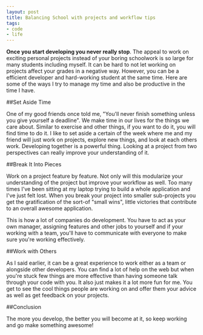 ```yaml
---
layout: post
title: Balancing School with projects and workflow tips
tags:
- code
- life
---
```


**Once you start developing you never really stop**. The appeal to work on exciting personal projects instead of your boring schoolwork is so large for many students including myself. It can be hard to not let working on projects affect your grades in a negative way. However, you can be a efficient developer and hard-working student at the same time. Here are some of the ways I try to manage my time and also be productive in the time I have.

##Set Aside Time

One of my good friends once told me, "You'll never finish something unless you give yourself a deadline". We make time in our lives for the things we care about. Similar to exercise and other things, if you want to do it, you will find time to do it. I like to set aside a certain of the week where me and my friend will just work on projects, explore new things, and look at each others work. Developing together is a powerful thing. Looking at a project from two perspectives can really improve your understanding of it.

##Break It Into Pieces

Work on a project feature by feature. Not only will this modularize your understanding of the project but improve your workflow as well. Too many times I've been sitting at my laptop trying to build a whole application and I've just felt lost. When you break your project into smaller sub-projects you get the gratification of the sort-of "small wins", little victories that contribute to an overall awesome application.

This is how a lot of companies do development. You have to act as your own manager, assigning features and other jobs to yourself and if your working with a team, you'll have to communicate with everyone to make sure you're working effectively.

##Work with Others

As I said earlier, it can be a great experience to work either as a team or alongside other developers. You can find a lot of help on the web but when you're stuck few things are more effective than having someone talk through your code with you. It also just makes it a lot more fun for me. You get to see the cool things people are working on and offer them your advice as well as get feedback on your projects.

##Conclusion

The more you develop, the better you will become at it, so keep working and go make something awesome!
